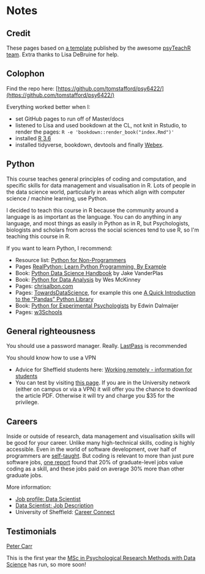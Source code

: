 # Notes

## Credit

These pages based on [a template](https://psyteachr.github.io/book-template/) published by the awesome [psyTeachR team](https://psyteachr.github.io/about/). Extra thanks to Lisa DeBruine for help.

## Colophon

Find the repo here: [https://github.com/tomstafford/psy6422/](https://github.com/tomstafford/psy6422/)

Everything worked better when I:

* set GitHub pages to run off of Master/docs
* listened to Lisa and used bookdown at the CL, not knit in Rstudio, to render the pages: ``R -e 'bookdown::render_book("index.Rmd")'``
* installed [R 3.6](https://cran.r-project.org/bin/linux/ubuntu/README.html)
* installed tidyverse, bookdown, devtools and finally [Webex](https://github.com/PsyTeachR/webex).

## Python

This course teaches general principles of coding and computation, and specific skills for data management and visualisation in R. Lots of people in the data science world, particularly in areas which align with computer science / machine learning, use Python.

I decided to teach this course in R because the community around a language is as important as the language. You can do anything in any language, and most things as easily in Python as in R, but Psychologists, biologists and scholars from across the social sciences tend to use R, so I'm teaching this course in R.

If you want to learn Python, I recommend:

* Resource list: [Python for Non-Programmers](https://wiki.python.org/moin/BeginnersGuide/NonProgrammers)
* Pages [RealPython: Learn Python Programming, By Example](https://realpython.com/start-here/)
* Book: [Python Data Science Handbook](https://jakevdp.github.io/PythonDataScienceHandbook/) by Jake VanderPlas
* Book: [Python for Data Analysis](https://wesmckinney.com/pages/book.html) by Wes McKinney
* Pages: [chrisalbon.com](https://chrisalbon.com/)
* Pages: [TowardsDataScience](https://towardsdatascience.com), for example this one [A Quick Introduction to the “Pandas” Python Library](https://towardsdatascience.com/a-quick-introduction-to-the-pandas-python-library-f1b678f34673)
* Book: [Python for Experimental Psychologists](http://www.pygaze.org/pep/) by Edwin Dalmaijer
* Pages: [w3Schools](https://www.w3schools.com/python/default.asp)

## General righteousness

You should use a password manager. Really. [LastPass](https://www.lastpass.com) is recommended

You should know how to use a VPN

* Advice for Sheffield students here: [Working remotely - information for students](https://www.sheffield.ac.uk/it-services/remote/students)
* You can test by visiting [this page](https://journals.sagepub.com/doi/full/10.1177/0956797613511466). If you are in the University network (either on campus or via a VPN) it will offer you the chance to download the article PDF. Otherwise it will try and charge you $35 for the privilege.

## Careers

Inside or outside of research, data management and visualisation skills will be good for your career. Unlike many high-technical skills, coding is highly accessible. Even in the world of software development, over half of programmers are [self-taught](https://www.infoworld.com/article/2908474/stack-overflow-survey-finds-nearly-half-have-no-degree-in-computer-science.html). But coding is relevant to more than just pure software jobs, [one report](https://www.burning-glass.com/research-project/coding-skills/) found that 20% of graduate-level jobs value coding as a skill, and these jobs paid on average 30% more than other graduate jobs.

More information:

* [Job profile: Data Scientist](https://www.prospects.ac.uk/job-profiles/data-scientist)
* [Data Scientist: Job Description](https://targetjobs.co.uk/careers-advice/job-descriptions/454123-data-scientist-job-description)
* University of Sheffield: [Career Connect](https://www.sheffield.ac.uk/careers/careerconnect)

## Testimonials

[Peter Carr](https://www.sheffield.ac.uk/psychology/prospectivepg/masters/stories/peter-carr-1.817457)

This is the first year the [MSc in Psychological Research Methods with Data Science](https://www.sheffield.ac.uk/psychology/prospectivepg/masters/data-science) has run, so more soon!

